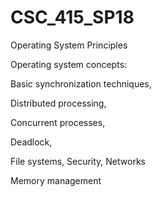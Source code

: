# CSC_415_SP18
Operating System Principles 

Operating system concepts: 

Basic synchronization techniques,

Distributed processing,

Concurrent processes,

Deadlock, 

File systems, Security, Networks

Memory management
